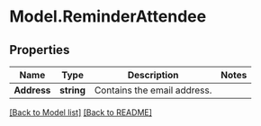 # Model.ReminderAttendee
## Properties
Name | Type | Description | Notes
------------ | ------------- | ------------- | -------------
**Address** | **string** | Contains the email address. | 



[[Back to Model list]](Models.doc) [[Back to README]](README.md)


